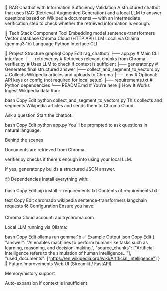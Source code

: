 🧠 RAG Chatbot with Information Sufficiency Validation
A structured chatbot that uses RAG (Retrieval-Augmented Generation) and a local LLM to answer questions based on Wikipedia documents — with an intermediate verification step to check whether the retrieved information is enough.

🔧 Tech Stack
Component	Tool
Embedding model	sentence-transformers
Vector database	Chroma Cloud (HTTP API)
LLM	Local via Ollama (gemma3:1b)
Language	Python
Interface	CLI

📂 Project Structure
graphql
Copy
Edit
rag_chatbot/
├── app.py                          # Main CLI interface
├── retriever.py                    # Retrieves relevant chunks from Chroma
├── verifier.py                     # Uses LLM to check if context is sufficient
├── generator.py                    # Generates final structured answer
├── collect_and_segment_to_vectors.py  # Collects Wikipedia articles and uploads to Chroma
├── .env                            # Optional: API keys or config (not required for local setup)
├── requirements.txt                # Python dependencies
└── README.md                       # You're here
🚀 How It Works
Ingest Wikipedia data
Run:

bash
Copy
Edit
python collect_and_segment_to_vectors.py
This collects and segments Wikipedia articles and sends them to Chroma Cloud.

Ask a question
Start the chatbot:

bash
Copy
Edit
python app.py
You'll be prompted to ask questions in natural language.

Behind the scenes

Documents are retrieved from Chroma.

verifier.py checks if there's enough info using your local LLM.

If yes, generator.py builds a structured JSON answer.

📦 Dependencies
Install everything with:

bash
Copy
Edit
pip install -r requirements.txt
Contents of requirements.txt:

text
Copy
Edit
chromadb
wikipedia
sentence-transformers
langchain
requests
🛠 Configuration
Ensure you have:

Chroma Cloud account: api.trychroma.com

Local LLM running via Ollama:

bash
Copy
Edit
ollama run gemma:1b
✅ Example Output
json
Copy
Edit
{
  "answer": "AI enables machines to perform human-like tasks such as learning, reasoning, and decision-making.",
  "source_chunks": ["Artificial intelligence refers to the simulation of human intelligence..."],
  "used_documents": ["https://en.wikipedia.org/wiki/Artificial_intelligence"]
}
🧪 Future Improvements
Web UI (Streamlit / FastAPI)

Memory/history support

Auto-expansion if context is insufficient
